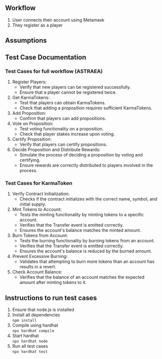 ## Workflow
1. User connects their account using Metamask
2. They register as a player

## Assumptions

## Test Case Documentation

### Test Cases for full workflow (ASTRAEA)
1. Register Players:
    - Verify that new players can be registered successfully.
    - Ensure that a player cannot be registered twice.
2. Get KarmaTokens:
    - Test that players can obtain KarmaTokens.
    - Check that adding a proposition requires sufficient KarmaTokens.
3. Add Proposition:
    - Confirm that players can add propositions.
4. Vote on Proposition:
    - Test voting functionality on a proposition.
    - Check that player stakes increase upon voting.
5. Certify Proposition:
    - Verify that players can certify propositions.
6. Decide Proposition and Distribute Rewards:
    - Simulate the process of deciding a proposition by voting and certifying.
    - Ensure rewards are correctly distributed to players involved in the process.

### Test Cases for KarmaToken
1. Verify Contract Initialization:
    - Checks if the contract initializes with the correct name, symbol, and initial supply.
2. Mint Tokens to Account:
    - Tests the minting functionality by minting tokens to a specific account.
    - Verifies that the Transfer event is emitted correctly.
    - Ensures the account's balance matches the minted amount.
3. Burn Tokens from Account:
    - Tests the burning functionality by burning tokens from an account.
    - Verifies that the Transfer event is emitted correctly.
    - Ensures the account's balance is reduced by the burned amount.
4. Prevent Excessive Burning:
    - Validates that attempting to burn more tokens than an account has results in a revert.
5. Check Account Balance:
    - Verifies that the balance of an account matches the expected amount after minting tokens to it.

## Instructions to run test cases
1. Ensure that node.js is installed
2. Install all dependencies\
`npm install`
3. Compile using hardhat\
`npx hardhat compile`
4. Start hardhat\
`npx hardhat node`
5. Run all test cases\
`npx hardhat test`
